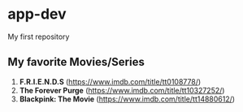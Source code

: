 # app-dev
My first repository
## My favorite Movies/Series 
1. **F.R.I.E.N.D.S** (https://www.imdb.com/title/tt0108778/)
2. **The Forever Purge** (https://www.imdb.com/title/tt10327252/)
3. **Blackpink: The Movie** (https://www.imdb.com/title/tt14880612/)
